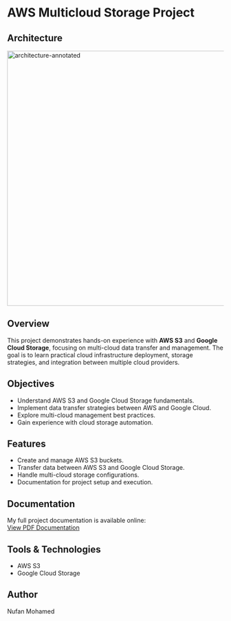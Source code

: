 # AWS Multicloud Storage Project

## Architecture
<img width="1081" height="594" alt="architecture-annotated" src="https://github.com/user-attachments/assets/101afe40-a9f2-43ff-b288-2488ef8b137c" />

## Overview
This project demonstrates hands-on experience with **AWS S3** and **Google Cloud Storage**, focusing on multi-cloud data transfer and management. The goal is to learn practical cloud infrastructure deployment, storage strategies, and integration between multiple cloud providers.

## Objectives
- Understand AWS S3 and Google Cloud Storage fundamentals.
- Implement data transfer strategies between AWS and Google Cloud.
- Explore multi-cloud management best practices.
- Gain experience with cloud storage automation.

## Features
- Create and manage AWS S3 buckets.
- Transfer data between AWS S3 and Google Cloud Storage.
- Handle multi-cloud storage configurations.
- Documentation for project setup and execution.

## Documentation
My full project documentation is available online:  
[View PDF Documentation](https://docs.google.com/viewer?url=https://learn.nextwork.org/daring_lavender_zesty_iara/projects/aws-multicloud-storage/document.pdf)

## Tools & Technologies
- AWS S3
- Google Cloud Storage

## Author
Nufan Mohamed

